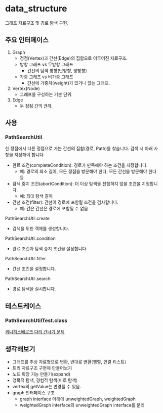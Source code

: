 # data_structure

그래프 자료구조 및 경로 탐색 구현.

## 주요 인터페이스

1. Graph
   * 정점(Vertex)과 간선(Edge)의 집합으로 이루어진 자료구조.
   * 방향 그래프 vs 무방향 그래프
     * 간선의 탐색 방향(단방향, 양방향)
   * 가중 그래프 vs 비가중 그래프
     * 간선에 가중치(weight)가 있거나 없는 그래프.
2. Vertex(Node)
   * 그래프를 구성하는 기본 단위.
3. Edge
   * 두 정점 간의 관계.


## 사용
### PathSearchUtil
한 정점에서 다른 정점으로 가는 간선의 집합(경로, Path)를 찾습니다.
검색 시 아래 사항을 지정해야 합니다. 
* 완료 조건(completeCondition): 경로가 만족해야 하는 조건을 지정합니다.
  * 예: 경로의 최소 길이, 모든 정점을 방문해야 한다, 모든 간선을 방문해야 한다 등
* 탐색 중지 조건(abortCondition): 더 이상 탐색을 진행하지 않을 조건을 지정합니다.
  * 예: 최대 탐색 길이
* 간선 조건(filter): 간선이 경로에 포함될 조건을 검사합니다.
  * 예: 간은 간선은 경로에 포함될 수 없음


PathSearchUtil.create
* 검색을 위한 객체를 생성합니다.

PathSearchUtil.condition
* 완료 조건과 탐색 중지 조건을 설정합니다.

PathSearchUtil.filter
* 간선 조건을 설정합니다.

PathSearchUtil.search
* 경로 탐색을 실시합니다.

## 테스트케이스
### PathSearchUtilTest.class
<a href="https://namu.wiki/w/%EC%BE%A8%EB%8B%88%ED%9E%88%EC%8A%A4%EB%B2%A0%EB%A5%B4%ED%81%AC%20%EB%8B%A4%EB%A6%AC%20%EA%B1%B4%EB%84%88%EA%B8%B0%20%EB%AC%B8%EC%A0%9C">쾨니히스베르크 다리 건너기 문제</a>


## 생각해보기
* 그래프를 추상 자료형으로 변환, 반대로 변환(행렬, 연결 리스트)
* 트리 자료구조 구현체 만들어보기
* 노드 확장 기능 만들기(expand)
* 맹목적 탐색, 경험적 탐색(미로 탐색)
* vertex의 getValue는 변경될 수 있음.
* graph 인터페이스 구조
  * graph interface 아래에 unweightedGraph, weightedGraph
  * weightedGraph interface와 unweightedGraph interface를 분리
